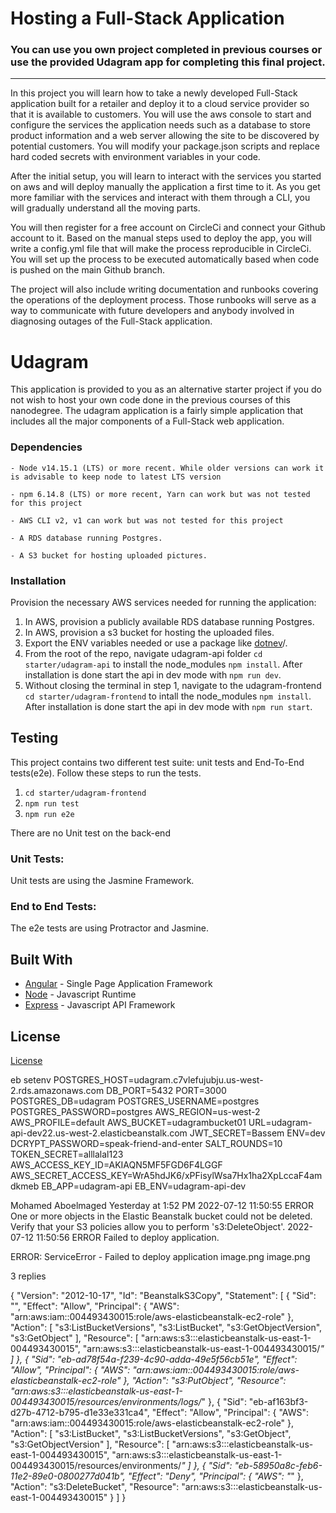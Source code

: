 # Hosting a Full-Stack Application

### **You can use you own project completed in previous courses or use the provided Udagram app for completing this final project.**

---

In this project you will learn how to take a newly developed Full-Stack application built for a retailer and deploy it to a cloud service provider so that it is available to customers. You will use the aws console to start and configure the services the application needs such as a database to store product information and a web server allowing the site to be discovered by potential customers. You will modify your package.json scripts and replace hard coded secrets with environment variables in your code.

After the initial setup, you will learn to interact with the services you started on aws and will deploy manually the application a first time to it. As you get more familiar with the services and interact with them through a CLI, you will gradually understand all the moving parts.

You will then register for a free account on CircleCi and connect your Github account to it. Based on the manual steps used to deploy the app, you will write a config.yml file that will make the process reproducible in CircleCi. You will set up the process to be executed automatically based when code is pushed on the main Github branch.

The project will also include writing documentation and runbooks covering the operations of the deployment process. Those runbooks will serve as a way to communicate with future developers and anybody involved in diagnosing outages of the Full-Stack application.

# Udagram

This application is provided to you as an alternative starter project if you do not wish to host your own code done in the previous courses of this nanodegree. The udagram application is a fairly simple application that includes all the major components of a Full-Stack web application.



### Dependencies

```
- Node v14.15.1 (LTS) or more recent. While older versions can work it is advisable to keep node to latest LTS version

- npm 6.14.8 (LTS) or more recent, Yarn can work but was not tested for this project

- AWS CLI v2, v1 can work but was not tested for this project

- A RDS database running Postgres.

- A S3 bucket for hosting uploaded pictures.

```

### Installation

Provision the necessary AWS services needed for running the application:

1. In AWS, provision a publicly available RDS database running Postgres. <Place holder for link to classroom article>
1. In AWS, provision a s3 bucket for hosting the uploaded files. <Place holder for tlink to classroom article>
1. Export the ENV variables needed or use a package like [dotnev](https://www.npmjs.com/package/dotenv)/.
1. From the root of the repo, navigate udagram-api folder `cd starter/udagram-api` to install the node_modules `npm install`. After installation is done start the api in dev mode with `npm run dev`.
1. Without closing the terminal in step 1, navigate to the udagram-frontend `cd starter/udagram-frontend` to intall the node_modules `npm install`. After installation is done start the api in dev mode with `npm run start`.

## Testing

This project contains two different test suite: unit tests and End-To-End tests(e2e). Follow these steps to run the tests.

1. `cd starter/udagram-frontend`
1. `npm run test`
1. `npm run e2e`

There are no Unit test on the back-end

### Unit Tests:

Unit tests are using the Jasmine Framework.

### End to End Tests:

The e2e tests are using Protractor and Jasmine.

## Built With

- [Angular](https://angular.io/) - Single Page Application Framework
- [Node](https://nodejs.org) - Javascript Runtime
- [Express](https://expressjs.com/) - Javascript API Framework

## License

[License](LICENSE.txt)

eb setenv POSTGRES_HOST=udagram.c7vlefujubju.us-west-2.rds.amazonaws.com DB_PORT=5432 PORT=3000 POSTGRES_DB=udagram POSTGRES_USERNAME=postgres POSTGRES_PASSWORD=postgres AWS_REGION=us-west-2 AWS_PROFILE=default AWS_BUCKET=udagrambucket01 URL=udagram-api-dev22.us-west-2.elasticbeanstalk.com JWT_SECRET=Bassem ENV=dev DCRYPT_PASSWORD=speak-friend-and-enter SALT_ROUNDS=10 TOKEN_SECRET=alllalal123 AWS_ACCESS_KEY_ID=AKIAQN5MF5FGD6F4LGGF AWS_SECRET_ACCESS_KEY=WrA5hdJK6/xPFisylWsa7Hx1ha2XpLccaF4amdkmeb  EB_APP=udagram-api EB_ENV=udagram-api-dev



Mohamed Aboelmaged
 Yesterday at 1:52 PM
2022-07-12 11:50:55    ERROR   One or more objects in the Elastic Beanstalk bucket could not be deleted. Verify that your S3 policies allow you to perform 's3:DeleteObject'.
2022-07-12 11:50:56    ERROR   Failed to deploy application.        
                                                                      
ERROR: ServiceError - Failed to deploy application
image.png 
image.png


3 replies



{
    "Version": "2012-10-17",
    "Id": "BeanstalkS3Copy",
    "Statement": [
        {
            "Sid": "",
            "Effect": "Allow",
            "Principal": {
                "AWS": "arn:aws:iam::004493430015:role/aws-elasticbeanstalk-ec2-role"
            },
            "Action": [
                "s3:ListBucketVersions",
                "s3:ListBucket",
                "s3:GetObjectVersion",
                "s3:GetObject"
            ],
            "Resource": [
                "arn:aws:s3:::elasticbeanstalk-us-east-1-004493430015",
                "arn:aws:s3:::elasticbeanstalk-us-east-1-004493430015/*"
            ]
        },
        {
            "Sid": "eb-ad78f54a-f239-4c90-adda-49e5f56cb51e",
            "Effect": "Allow",
            "Principal": {
                "AWS": "arn:aws:iam::004493430015:role/aws-elasticbeanstalk-ec2-role"
            },
            "Action": "s3:PutObject",
            "Resource": "arn:aws:s3:::elasticbeanstalk-us-east-1-004493430015/resources/environments/logs/*"
        },
        {
            "Sid": "eb-af163bf3-d27b-4712-b795-d1e33e331ca4",
            "Effect": "Allow",
            "Principal": {
                "AWS": "arn:aws:iam::004493430015:role/aws-elasticbeanstalk-ec2-role"
            },
            "Action": [
                "s3:ListBucket",
                "s3:ListBucketVersions",
                "s3:GetObject",
                "s3:GetObjectVersion"
            ],
            "Resource": [
                "arn:aws:s3:::elasticbeanstalk-us-east-1-004493430015",
                "arn:aws:s3:::elasticbeanstalk-us-east-1-004493430015/resources/environments/*"
            ]
        },
        {
            "Sid": "eb-58950a8c-feb6-11e2-89e0-0800277d041b",
            "Effect": "Deny",
            "Principal": {
                "AWS": "*"
            },
            "Action": "s3:DeleteBucket",
            "Resource": "arn:aws:s3:::elasticbeanstalk-us-east-1-004493430015"
        }
    ]
}